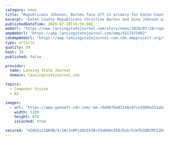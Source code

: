 ```yaml
---
category: news
title: "Republicans Johnsen, Barnes face off in primary for Eaton County state house seat"
excerpt: "Eaton County Republicans Christine Barnes and Gina Johnsen are making their bids for the 71st state house district."
publishedDateTime: 2020-07-28T15:55:00Z
webUrl: "https://www.lansingstatejournal.com/story/news/2020/07/28/republican-primary-michigan-eaton-71-district-2020-christine-barnes-gina-johnsen/5517475002/"
ampWebUrl: "https://amp.lansingstatejournal.com/amp/5517475002"
cdnAmpWebUrl: "https://amp-lansingstatejournal-com.cdn.ampproject.org/c/s/amp.lansingstatejournal.com/amp/5517475002"
type: article
quality: 39
heat: 39
published: false

provider:
  name: Lansing State Journal
  domain: lansingstatejournal.com

topics:
  - Computer Vision
  - AI

images:
  - url: "https://www.gannett-cdn.com/-mm-/6d46f0a03148c87ce3989a311abc6d55d0153ee9/c=0-302-3264-2146/local/-/media/2018/06/13/MIGroup/Lansing/636644914360621670-Lansing-Capitol.JPG?auto=webp&format=pjpg&width=1200"
    width: 1200
    height: 678
    isCached: true

secured: "4I6UIs21QK0B/X/1W/Jx0PjdQCEk3B+2OaD09nIhD/DuG/hJmTU3QRCMYIZKUoFAbQiME+MI6NcrSqnMIwdQTVsf5pzRDnDfysQvIKMX0Z2PhSTDO0C4fHE/JPefOcsGVbOLzTsVRRfPDVAy5+y6pj2gdv+NvJFtdE4sRm/4iI1l9aheGCmgtWBfO1TfqE38V7kTxNngW3ARanp5yJSQ3xwjHvfN9Gsi/9mIZIkSpiyCbSGU3Wsb7bIBUetfjYAMfEF/wthHRTTebsVFdVenP5lW2oZUmuaUvs9VA8OPBTC4hH9AOYrXM7eE/Avqf5owjioWtIsFHQTSF9wQQVvI3A==;kQb6rH0hDOSmo/CGrMExZw=="
---
```


